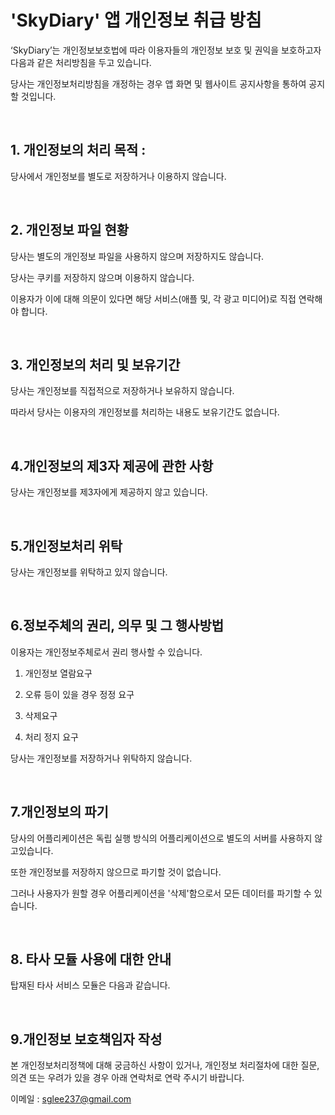 # 'SkyDiary' 앱 개인정보 취급 방침 

‘SkyDiary’는 개인정보보호법에 따라 이용자들의 개인정보 보호 및 권익을 보호하고자 다음과 같은 처리방침을 두고 있습니다.

당사는 개인정보처리방침을 개정하는 경우 앱 화면 및 웹사이트 공지사항을 통하여 공지할 것입니다.

​

## 1. 개인정보의 처리 목적 : 

당사에서 개인정보를 별도로 저장하거나 이용하지 않습니다.

​


## 2. 개인정보 파일 현황
당사는 별도의 개인정보 파일을 사용하지 않으며 저장하지도 않습니다.

당사는 쿠키를 저장하지 않으며 이용하지 않습니다.

이용자가 이에 대해 의문이 있다면 해당 서비스(애플 및, 각 광고 미디어)로 직접 연락해야 합니다.

​

## 3. 개인정보의 처리 및 보유기간
당사는 개인정보를 직접적으로 저장하거나 보유하지 않습니다.

따라서 당사는 이용자의 개인정보를 처리하는 내용도 보유기간도 없습니다.

​

## 4.개인정보의 제3자 제공에 관한 사항

당사는 개인정보를 제3자에게 제공하지 않고 있습니다.

​

## 5.개인정보처리 위탁

당사는 개인정보를 위탁하고 있지 않습니다.

​

## 6.정보주체의 권리, 의무 및 그 행사방법

이용자는 개인정보주체로서 권리 행사할 수 있습니다.

1) 개인정보 열람요구

2) 오류 등이 있을 경우 정정 요구

3) 삭제요구

4) 처리 정지 요구

당사는 개인정보를 저장하거나 위탁하지 않습니다.

​

## 7.개인정보의 파기

당사의 어플리케이션은 독립 실행 방식의 어플리케이션으로 별도의 서버를 사용하지 않고있습니다.

또한 개인정보를 저장하지 않으므로 파기할 것이 없습니다.

그러나 사용자가 원할 경우 어플리케이션을 '삭제'함으로서 모든 데이터를 파기할 수 있습니다.

​

## 8. 타사 모듈 사용에 대한 안내
탑재된 타사 서비스 모듈은 다음과 같습니다.


​

## 9.개인정보 보호책임자 작성

본 개인정보처리정책에 대해 궁금하신 사항이 있거나, 개인정보 처리절차에 대한 질문, 의견 또는 우려가 있을 경우 아래 연락처로 연락 주시기 바랍니다.

이메일 : sglee237@gmail.com